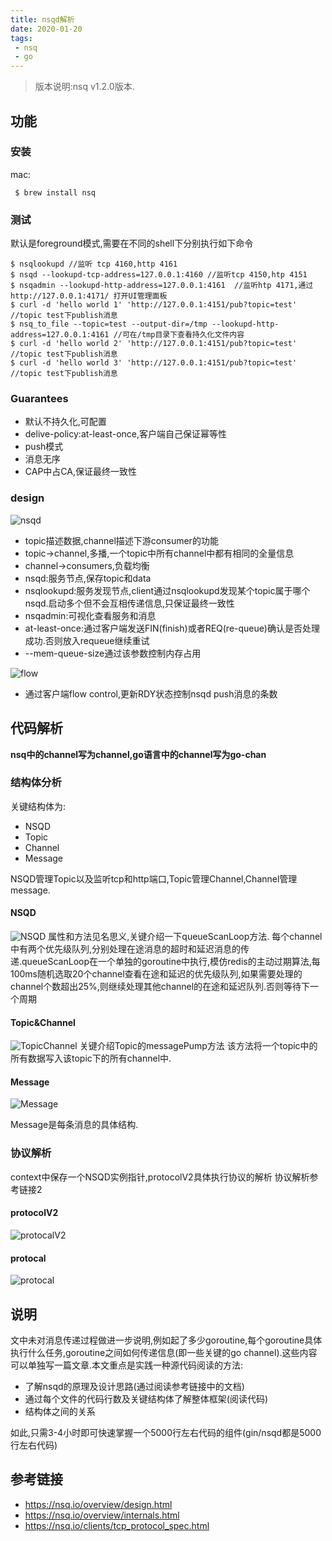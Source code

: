 ```yaml
---
title: nsqd解析
date: 2020-01-20 
tags:
 - nsq
 - go
---
```


> 版本说明:nsq v1.2.0版本.

## 功能 

### 安装
mac:
```
 $ brew install nsq
```

### 测试
默认是foreground模式,需要在不同的shell下分别执行如下命令

```
$ nsqlookupd //监听 tcp 4160,http 4161
$ nsqd --lookupd-tcp-address=127.0.0.1:4160 //监听tcp 4150,htp 4151
$ nsqadmin --lookupd-http-address=127.0.0.1:4161  //监听htp 4171,通过http://127.0.0.1:4171/ 打开UI管理面板
$ curl -d 'hello world 1' 'http://127.0.0.1:4151/pub?topic=test' //topic test下publish消息
$ nsq_to_file --topic=test --output-dir=/tmp --lookupd-http-address=127.0.0.1:4161 //可在/tmp目录下查看持久化文件内容
$ curl -d 'hello world 2' 'http://127.0.0.1:4151/pub?topic=test' //topic test下publish消息
$ curl -d 'hello world 3' 'http://127.0.0.1:4151/pub?topic=test' //topic test下publish消息

```

### Guarantees

* 默认不持久化,可配置
* delive-policy:at-least-once,客户端自己保证幂等性
* push模式
* 消息无序
* CAP中占CA,保证最终一致性

### design

![nsqd](/img/nsqd.gif)

* topic描述数据,channel描述下游consumer的功能
* topic->channel,多播,一个topic中所有channel中都有相同的全量信息
* channel->consumers,负载均衡
* nsqd:服务节点,保存topic和data
* nsqlookupd:服务发现节点,client通过nsqlookupd发现某个topic属于哪个nsqd.启动多个但不会互相传递信息,只保证最终一致性
* nsqadmin:可视化查看服务和消息 
* at-least-once:通过客户端发送FIN(finish)或者REQ(re-queue)确认是否处理成功.否则放入requeue继续重试
* --mem-queue-size通过该参数控制内存占用

![flow](/img/nsqd_flow.png)
* 通过客户端flow control,更新RDY状态控制nsqd push消息的条数


## 代码解析

**nsq中的channel写为channel,go语言中的channel写为go-chan**

### 结构体分析
关键结构体为:
* NSQD
* Topic
* Channel
* Message

NSQD管理Topic以及监听tcp和http端口,Topic管理Channel,Channel管理message.

#### NSQD
![NSQD](/img/nsqd_struct.png)
属性和方法见名思义,关键介绍一下queueScanLoop方法.
每个channel中有两个优先级队列,分别处理在途消息的超时和延迟消息的传递.queueScanLoop在一个单独的goroutine中执行,模仿redis的主动过期算法,每100ms随机选取20个channel查看在途和延迟的优先级队列,如果需要处理的channel个数超出25%,则继续处理其他channel的在途和延迟队列.否则等待下一个周期


#### Topic&Channel

![TopicChannel](/img/TopicAndChannel.png)
关键介绍Topic的messagePump方法
该方法将一个topic中的所有数据写入该topic下的所有channel中.


#### Message

![Message](/img/Message.png)

Message是每条消息的具体结构.


### 协议解析

context中保存一个NSQD实例指针,protocolV2具体执行协议的解析
协议解析参考链接2

#### protocolV2
![protocalV2](/img/protocolV2.png)


#### protocal

![protocal](/img/protocol.png)

## 说明

文中未对消息传递过程做进一步说明,例如起了多少goroutine,每个goroutine具体执行什么任务,goroutine之间如何传递信息(即一些关键的go channel).这些内容可以单独写一篇文章.本文重点是实践一种源代码阅读的方法:
* 了解nsqd的原理及设计思路(通过阅读参考链接中的文档)
* 通过每个文件的代码行数及关键结构体了解整体框架(阅读代码)
* 结构体之间的关系

如此,只需3-4小时即可快速掌握一个5000行左右代码的组件(gin/nsqd都是5000行左右代码)

## 参考链接

* https://nsq.io/overview/design.html
* https://nsq.io/overview/internals.html
* https://nsq.io/clients/tcp_protocol_spec.html


